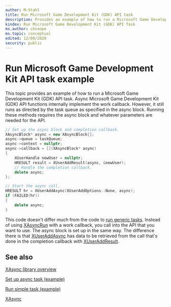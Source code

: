 ```yaml
---
author: M-Stahl
title: Run Microsoft Game Development Kit (GDK) API task
description: Provides an example of how to run a Microsoft Game Development Kit (GDK) API task.
kindex: Run Microsoft Game Development Kit (GDK) API Task
ms.author: chcoope
ms.topic: conceptual
edited: 12/09/2020
security: public
---
```


# Run Microsoft Game Development Kit API task example

This topic provides an example of how to run a Microsoft Game Development Kit (GDK) API task. Async Microsoft Game Development Kit (GDK) API functions internally implement the work callback. However, it still runs as directed by the task queue as specified in the
async block. Running these methods requires the async block and
whatever parameters are needed for the API.

```c++
// Set up the async block and completion callback.
XAsyncBlock* async = new XAsyncBlock{};
async->queue = taskQueue;
async->context = nullptr;
async->callback = [](XAsyncBlock* async)
{
    XUserHandle newUser = nullptr;
    HRESULT result = XUserAddResult(async, &newUser);
    // Handle the completion callback.
    delete async;
};

// Start the async call.
HRESULT hr = XUserAddAsync(XUserAddOptions::None, async);
if (FAILED(hr))
{
    delete async;
}
```

This code doesn't differ much from the code to [run generic tasks](async-library-xasync-example-run-simple-task.md).
Instead of using [XAsyncRun](../../../reference/system/xasync/functions/xasyncrun.md) with a work callback, you call
into the API that you want to use. The async block is set up
in the same way. The difference there is that [XUserAddAsync](../../../reference/system/xuser/functions/xuseraddasync.md) 
has data to be retrieved from the call that's done in the
completion callback with [XUserAddResult](../../../reference/system/xuser/functions/xuseraddresult.md).

## See also

[XAsync library overview](async-library-xasync.md)  

[Set up async task (example)](async-library-xasync-example-setup-async-task.md)  

[Run simple task (example)](async-library-xasync-example-run-simple-task.md)  

[XAsync](../../../reference/system/xasync/xasync_members.md)  
